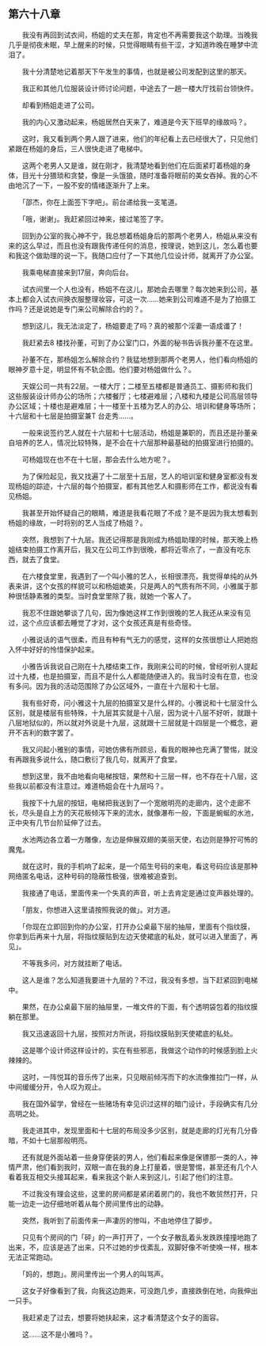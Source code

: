 ## 第六十八章

　　我没有再回到试衣间，杨姐的丈夫在那，肯定也不再需要我这个助理。当晚我几乎是彻夜未眠，早上醒来的时候，只觉得眼睛有些干涩，才知道昨晚在睡梦中流泪了。

　　我十分清楚地记着那天下午发生的事情，也就是被公司发配到这里的那天。

　　我正和其他几位服装设计师讨论问题，中途去了一趟一楼大厅找前台领快件。

　　却看到杨姐走进了公司。

　　我的内心又激动起来，杨姐居然白天来了，难道是今天下班早的缘故吗？。

　　这时，我又看到两个男人跟了进来，他们的年纪看上去已经很大了，只见他们紧跟在杨姐的身后，三人很快走进了电梯中。

　　这两个老男人又是谁，就在刚才，我清楚地看到他们在后面紧盯着杨姐的身体，目光十分猥琐和贪婪，像是一头饿狼，随时准备将眼前的美女吞掉。我的心不由地沉了一下，一股不安的情绪逐渐升了上来。

　　「邵杰，你在上面签下字吧」。前台递给我一支笔道。

　　「哦，谢谢」。我赶紧回过神来，接过笔签了字。

　　回到办公室的我心神不宁，我总想着杨姐身后的那两个老男人，杨姐从来没有来的这么早过，而且也没有跟我传递任何的消息，按理说，她到这儿，怎么着也要和我这个做助理的说一下。我随口应付了一下其他几位设计师，就离开了办公室。

　　我乘电梯直接来到17层，奔向后台。

　　试衣间里一个人也没有，杨姐不在这儿，那她会去哪里？每次她来到公司，基本上都会入试衣间换衣服整理妆容，可这一次……她来到公司难道不是为了拍摄工作吗？还是说她是专门来公司解除合约的？。

　　想到这儿，我无法淡定了，杨姐要走了吗？真的被那个淫妻一语成谶了！

　　我赶紧去8 楼找孙董，可到了办公室门口，外面的秘书告诉我孙董不在这里。

　　孙董不在，那杨姐怎么解除合约？我猛地想到那两个老男人，他们看向杨姐的眼神歹意十足，明显怀有不轨企图。他们要对杨姐做什么？。

　　天娱公司一共有22层。一楼大厅；二楼至五楼都是普通员工、摄影师和我们这些服装设计师办公的场所；六楼餐厅；七楼避难层；八楼和九楼是公司高层领导办公区域；十楼也是避难层；十一楼至十五楼为艺人的办公、培训和健身等场所；十六层和十七层是拍摄室兼T 台走秀……。

　　一般来说签约艺人就在十六层和十七层活动，杨姐是兼职的，而且还是孙董亲自培养的艺人，情况比较特殊，是不会在十六层那种最基础的拍摄室进行拍摄的。

　　可杨姐现在也不在十七层，那会去什么地方呢？。

　　为了保险起见，我又找遍了十二层至十五层，艺人的培训室和健身室都没有发现杨姐的踪迹，十六层的每个拍摄室，都有其他艺人和摄影师在工作，都说没有看见杨姐。

　　我甚至开始怀疑自己的眼睛，难道是我看花眼了不成？是不是因为我太想看到杨姐的缘故，一时将别的艺人当成了杨姐？。

　　突然，我想到了十九层。我还记得那是我刚成为杨姐助理的时候，那天晚上杨姐结束拍摄工作离开后，我又在公司工作到很晚，都将近零点了，一直没有吃东西，就去了食堂。

　　在六楼食堂里，我遇到了一个叫小雅的艺人，长相很漂亮，我觉得单纯的从外表来讲，这个女孩的样貌可以和杨姐媲美，只是两人的气质有所不同，小雅属于那种很恬静素雅的类型。当时食堂里除了我，就她一个客人了。

　　我忍不住跟她攀谈了几句，因为像她这样工作到很晚的艺人我还从来没有见过，这个点应该都去睡觉了才对，这个女孩还真是有些奇怪。

　　小雅说话的语气很柔，而且有种有气无力的感觉，这样的女孩很想让人把她抱入怀中好好的怜惜保护起来。

　　小雅告诉我说自己刚在十九楼结束工作，我刚来公司的时候，曾经听别人提起过十九楼，也是拍摄室，而且不是什么人都能随便进入的。我当时没有在意，也没有多问。因为我的活动范围除了办公区域外，一直在十六层和十七层。

　　我有些好奇，问小雅这十九层的拍摄室又是什么样的。小雅说和十七层没什么区别，就是楼层有些特殊，十九层其实就是十八层，因为说十八层不好听，就跟十八层地狱似的，所以就对外说是十九层，这就跟十三层就是十四层是一个概念，避开不吉利的数字罢了。

　　我又问起小雅别的事情，可她仿佛有所顾忌，看我的眼神也充满了警惕，就没有再跟我多说什么，随口敷衍了我几句，就离开了食堂。

　　想到这里，我不由地看向电梯按钮，果然和十三层一样，也不存在十八层，这些我以前都没有注意过。难道杨姐会在十九层吗？。

　　我按下十九层的按钮，电梯把我送到了一个宽敞明亮的走廊内，这个走廊不长，尽头是自上方的天花板倾泻下来的流水，就像瀑布一般，下面是蜿蜒的水池，正中央有几节台阶延伸了过去。

　　水池两边各立着一方雕像，左边是伸展双翅的美丽天使，右边则是狰狞可怖的魔鬼。

　　就在这时，我的手机响了起来，是一个陌生号码的来电，看这号码应该是那种网络匿名电话，这种号码的隐蔽性极强，很难被追查到。

　　我接通了电话，里面传来一个失真的声音，听上去肯定是通过变声器处理的。

　　「朋友，你想进入这里请按照我说的做」。对方道。

　　「你现在立即回到你的办公室，打开办公桌最下层的抽屉，里面有个指纹膜，你拿到后再来十九层，将指纹膜贴到左边天使裙底的私处，就可以进入里面了，再见」。

　　不等我多问，对方就挂断了电话。

　　这人是谁？怎么知道我要进十九层的？不过，我没有多想，当下赶紧回到电梯中。

　　果然，在办公桌最下层的抽屉里，一堆文件的下面，有个透明袋包着的指纹膜躺在那里。

　　我又迅速返回十九层，按照对方所说，将指纹膜贴到天使裙底的私处。

　　这是哪个设计师这样设计的，实在有些邪恶，我做这个动作的时候感到脸上火辣辣的。

　　这时，一阵悦耳的音乐传了出来，只见眼前倾泻而下的水流像推拉门一样，从中间缓缓分开，令人叹为观止。

　　我在国外留学，曾经在一些赌场有幸见识过这样的暗门设计，手段确实有几分高明之处。

　　我走进其中，发现里面和十七层的布局没多少区别，就是走廊的灯光有几分昏暗，不如十七层那般明亮。

　　还有就是外面站着一些身穿便装的男人，他们看起来像是保镖那一类的人，神情严肃，他们看到我时，双眼一直在我的身上打量着，很是警惕，甚至还有几个人看着我互相交头接耳起来，看来我这个新人来到这儿，引起了他们的注意。

　　不过我没有理会这些，这里的房间都是紧闭着房门的，我也不敢贸然打开，只能一边走一边仔细地听着从每个房间里传出的动静。

　　突然，我听到了前面传来一声凄厉的惨叫，不由地停住了脚步。

　　只见有个房间的门「砰」的一声打开了，一个女子散乱着头发跌跌撞撞地跑了出来，不，应该是逃了出来，只不过她的步伐紊乱，双脚好像不听使唤一样，根本无法正常跑动。

　　「妈的，想跑」。房间里传出一个男人的叫骂声。

　　这女子好像看到了我，向我这边跑来，可没跑几步，直接跌倒在地，向我伸出一只手。

　　我赶紧走了过去，想要将她扶起来，这才看清楚这个女子的面容。

　　这……这不是小雅吗？。

